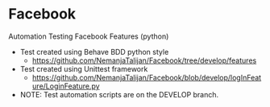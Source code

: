 # Facebook
Automation Testing Facebook Features (python)
- Test created using Behave BDD python style
  - https://github.com/NemanjaTalijan/Facebook/tree/develop/features
 - Test created using Unittest framework
   - https://github.com/NemanjaTalijan/Facebook/blob/develop/logInFeature/LoginFeature.py
- NOTE: Test automation scripts are on the DEVELOP branch.
